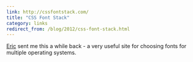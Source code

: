 ```yaml
---
link: http://cssfontstack.com/
title: "CSS Font Stack"
category: links
redirect_from: /blog/2012/css-font-stack.html
---
```


[Eric](http://erichatesyou.com/) sent me this a while back - a very useful
site for choosing fonts for multiple operating systems.
